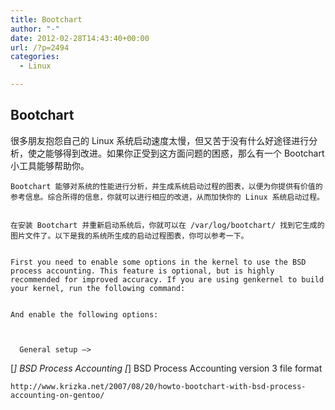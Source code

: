 ```yaml
---
title: Bootchart
author: "-"
date: 2012-02-28T14:43:40+00:00
url: /?p=2494
categories:
  - Linux

---
```

## Bootchart
很多朋友抱怨自己的 Linux 系统启动速度太慢，但又苦于没有什么好途径进行分析，使之能够得到改进。如果你正受到这方面问题的困惑，那么有一个 Bootchart 小工具能够帮助你。
  
    Bootchart 能够对系统的性能进行分析，并生成系统启动过程的图表，以便为你提供有价值的参考信息。综合所得的信息，你就可以进行相应的改进，从而加快你的 Linux 系统启动过程。
  
  
    在安装 Bootchart 并重新启动系统后，你就可以在 /var/log/bootchart/ 找到它生成的图片文件了。以下是我的系统所生成的启动过程图表，你可以参考一下。
  
  
    First you need to enable some options in the kernel to use the BSD process accounting. This feature is optional, but is highly recommended for improved accuracy. If you are using genkernel to build your kernel, run the following command:
  
  
    And enable the following options:
  
  
    
      General setup —>
 [*] BSD Process Accounting
 [*] BSD Process Accounting version 3 file format
    
  
  
    http://www.krizka.net/2007/08/20/howto-bootchart-with-bsd-process-accounting-on-gentoo/
  
